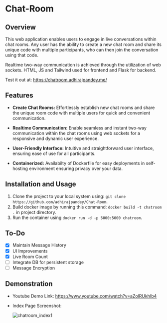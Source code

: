 # Chat-Room

## Overview

This web application enables users to engage in live conversations within chat rooms. Any user has the ability to create a new chat room and share its unique code with multiple participants, who can then join the conversation using that code. 

Realtime two-way communication is achieved through the utilization of web sockets. HTML, JS and Tailwind used for frontend and Flask for backend.

Test it out at: https://chatroom.adhirajpandey.me/


## Features

- **Create Chat Rooms:** Effortlessly establish new chat rooms and share the unique room code with multiple users for quick and convenient communication.

- **Realtime Communication:** Enable seamless and instant two-way communication within the chat rooms using web sockets for a responsive and dynamic user experience.

- **User-Friendly Interface:** Intuitive and straightforward user interface, ensuring ease of use for all participants.

- **Containerized:** Availabilty of Dockerfile for easy deployments in self-hosting environment ensuring privacy over your data.

## Installation and Usage

1. Clone the project to your local system using: `git clone https://github.com/adhirajpandey/Chat-Room`.
2. Build docker image by running this command: `docker build -t chatroom .` in project directory.
3. Run the container using `docker run -d -p 5000:5000 chatroom`.


## To-Do

- [x] Maintain Message History
- [x] UI Improvements
- [x] Live Room Count
- [ ] Integrate DB for persistent storage
- [ ] Message Encryption

## Demonstration

- Youtube Demo Link: https://www.youtube.com/watch?v=aZolRUkhIb4
- Index Page Screenshot:
  
    ![chatroom_index1](https://github.com/adhirajpandey/Chat-Room/assets/87516052/90ba178c-27ea-4d48-a0ac-36de898092c3)

    

